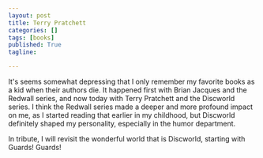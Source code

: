 ```yaml
---
layout: post
title: Terry Pratchett
categories: []
tags: [books]
published: True
tagline: 

---
```


It's seems somewhat depressing that I only remember my favorite books as a kid when their authors die. It happened first with Brian Jacques and the Redwall series, and now today with Terry Pratchett and the Discworld series. I think the Redwall series made a deeper and more profound impact on me, as I started reading that earlier in my childhood, but Discworld definitely shaped my personality, especially in the humor department.

In tribute, I will revisit the wonderful world that is Discworld, starting with Guards! Guards!